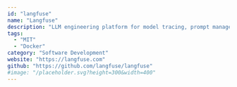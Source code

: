 ```yaml
---
id: "langfuse"
name: "Langfuse"
description: "LLM engineering platform for model tracing, prompt management, and application evaluation. Langfuse helps teams collaboratively debug, analyze, and iterate on their LLM applications such as chatbots or AI agents."
tags:
  - "MIT"
  - "Docker"
category: "Software Development"
website: "https://langfuse.com"
github: "https://github.com/langfuse/langfuse"
#image: "/placeholder.svg?height=300&width=400"
---
```


